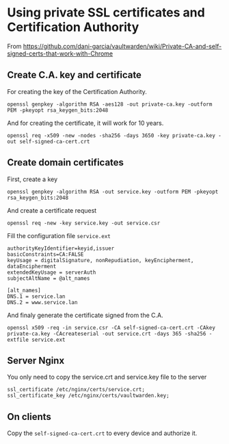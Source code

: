 # Using private SSL certificates and Certification Authority

From https://github.com/dani-garcia/vaultwarden/wiki/Private-CA-and-self-signed-certs-that-work-with-Chrome

## Create C.A. key and certificate

For creating the key of the Certification Authority.

```
openssl genpkey -algorithm RSA -aes128 -out private-ca.key -outform PEM -pkeyopt rsa_keygen_bits:2048
```

And for creating the certificate, it will work for 10 years.

```
openssl req -x509 -new -nodes -sha256 -days 3650 -key private-ca.key -out self-signed-ca-cert.crt
```

## Create domain certificates

First, create a key

```
openssl genpkey -algorithm RSA -out service.key -outform PEM -pkeyopt rsa_keygen_bits:2048
```

And create a certificate request

```
openssl req -new -key service.key -out service.csr
```

Fill the configuration file `service.ext`

```
authorityKeyIdentifier=keyid,issuer
basicConstraints=CA:FALSE
keyUsage = digitalSignature, nonRepudiation, keyEncipherment, dataEncipherment
extendedKeyUsage = serverAuth
subjectAltName = @alt_names

[alt_names]
DNS.1 = service.lan
DNS.2 = www.service.lan
```

And finaly generate the certificate signed from the C.A.

```
openssl x509 -req -in service.csr -CA self-signed-ca-cert.crt -CAkey private-ca.key -CAcreateserial -out service.crt -days 365 -sha256 -extfile service.ext
```

## Server Nginx

You only need to copy the service.crt and service.key file
 to the server

```nginx
ssl_certificate /etc/nginx/certs/service.crt;
ssl_certificate_key /etc/nginx/certs/vaultwarden.key;
```

## On clients

Copy the `self-signed-ca-cert.crt` to every device and authorize it.
